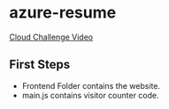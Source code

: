 # azure-resume
[Cloud Challenge Video](https://www.youtube.com/watch?v=ieYrBWmkfno)

## First Steps
- Frontend Folder contains the website.
- main.js contains visitor counter code.

